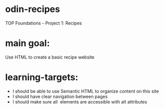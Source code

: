 # odin-recipes
TOP Foundations - Project 1: Recipes

# main goal:
Use HTML to create a basic recipe website

# learning-targets:
- I should be able to use Semantic HTML to organize content on this site
- I should have clear navigation between pages
- I should make sure all <img> elements are accessible with alt attributes